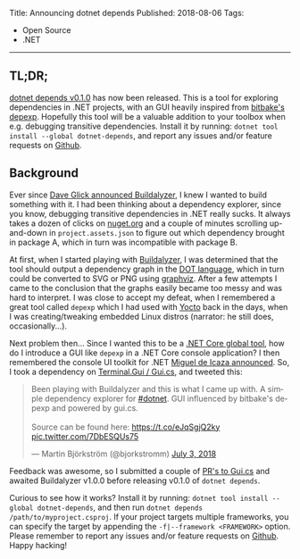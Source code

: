 Title: Announcing dotnet depends 
Published: 2018-08-06
Tags: 
- Open Source
- .NET
---

## TL;DR;

[dotnet depends v0.1.0](https://github.com/bjorkstromm/depends/releases/tag/0.1.0) has now been released. This is a tool for exploring dependencies in .NET projects, with an GUI heavily inspired from [bitbake's depexp](https://wiki.yoctoproject.org/wiki/BitBake/GUI). Hopefully this tool will be a valuable addition to your toolbox when e.g. debugging transitive dependencies. Install it by running: `dotnet tool install --global dotnet-depends`, and report any issues and/or feature requests on [Github](https://github.com/bjorkstromm/depends).

## Background

Ever since [Dave Glick announced Buildalyzer](https://daveaglick.com/posts/running-a-design-time-build-with-msbuild-apis), I knew I wanted to build something with it. I had been thinking about a dependency explorer, since you know, debugging transitive dependencies in .NET really sucks. It always takes a dozen of clicks on [nuget.org](https://www.nuget.org/) and a couple of minutes scrolling up-and-down in `project.assets.json` to figure out which dependency brought in package A, which in turn was incompatible with package B.

At first, when I started playing with [Buildalyzer](https://github.com/daveaglick/Buildalyzer), I was determined that the tool should output a dependency graph in the [DOT language](https://en.wikipedia.org/wiki/DOT_(graph_description_language)), which in turn could be converted to SVG or PNG using [graphviz](https://www.graphviz.org/). After a few attempts I came to the conclusion that the graphs easily became too messy and was hard to interpret. I was close to accept my defeat, when I remembered a great tool called `depexp` which I had used with [Yocto](https://www.yoctoproject.org/) back in the days, when I was creating/tweaking embedded Linux distros (narrator: he still does, occasionally...).

Next problem then... Since I wanted this to be a [.NET Core global tool](https://docs.microsoft.com/en-us/dotnet/core/tools/global-tools), how do I introduce a GUI like `depexp` in a .NET Core console application? I then remembered the console UI toolkit for .NET [Miguel de Icaza announced](https://twitter.com/migueldeicaza/status/964352496243273728). So, I took a dependency on [Terminal.Gui / Gui.cs](https://github.com/migueldeicaza/gui.cs), and tweeted this:

<blockquote class="twitter-tweet" data-lang="en"><p lang="en" dir="ltr">Been playing with Buildalyzer and this is what I came up with. A simple dependency explorer for <a href="https://twitter.com/hashtag/dotnet?src=hash&amp;ref_src=twsrc%5Etfw">#dotnet</a>. GUI influenced by bitbake&#39;s depexp and powered by gui.cs.<br><br>Source can be found here: <a href="https://t.co/eJqSgjQ2ky">https://t.co/eJqSgjQ2ky</a> <a href="https://t.co/7DbESQUs75">pic.twitter.com/7DbESQUs75</a></p>&mdash; Martin Björkström (@bjorkstromm) <a href="https://twitter.com/bjorkstromm/status/1014128499987288069?ref_src=twsrc%5Etfw">July 3, 2018</a></blockquote>
<script async src="https://platform.twitter.com/widgets.js" charset="utf-8"></script>

Feedback was awesome, so I submitted a couple of [PR's to Gui.cs](https://github.com/migueldeicaza/gui.cs/pulls?q=is%3Apr+is%3Aclosed+author%3Abjorkstromm) and awaited Buildalyzer v1.0.0 before releasing v0.1.0 of `dotnet depends`.

Curious to see how it works? Install it by running: `dotnet tool install --global dotnet-depends`, and then run `dotnet depends /path/to/myproject.csproj`. If your project targets multiple frameworks, you can specify the target by appending the `-f|--framework <FRAMEWORK>` option. Please remember to report any issues and/or feature requests on [Github](https://github.com/bjorkstromm/depends). Happy hacking!